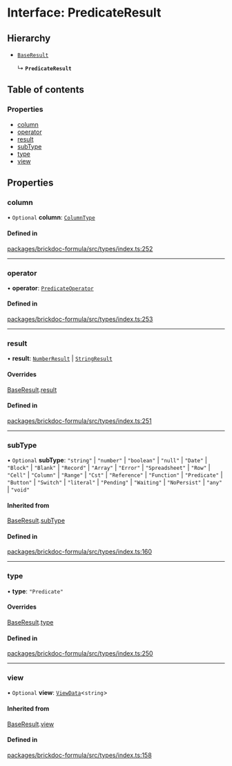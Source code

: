 # Interface: PredicateResult

## Hierarchy

- [`BaseResult`](BaseResult.md)

  ↳ **`PredicateResult`**

## Table of contents

### Properties

- [column](PredicateResult.md#column)
- [operator](PredicateResult.md#operator)
- [result](PredicateResult.md#result)
- [subType](PredicateResult.md#subtype)
- [type](PredicateResult.md#type)
- [view](PredicateResult.md#view)

## Properties

### <a id="column" name="column"></a> column

• `Optional` **column**: [`ColumnType`](ColumnType.md)

#### Defined in

[packages/brickdoc-formula/src/types/index.ts:252](https://github.com/brickdoc/brickdoc/blob/main/packages/brickdoc-formula/src/types/index.ts#L252)

___

### <a id="operator" name="operator"></a> operator

• **operator**: [`PredicateOperator`](../README.md#predicateoperator)

#### Defined in

[packages/brickdoc-formula/src/types/index.ts:253](https://github.com/brickdoc/brickdoc/blob/main/packages/brickdoc-formula/src/types/index.ts#L253)

___

### <a id="result" name="result"></a> result

• **result**: [`NumberResult`](NumberResult.md) \| [`StringResult`](StringResult.md)

#### Overrides

[BaseResult](BaseResult.md).[result](BaseResult.md#result)

#### Defined in

[packages/brickdoc-formula/src/types/index.ts:251](https://github.com/brickdoc/brickdoc/blob/main/packages/brickdoc-formula/src/types/index.ts#L251)

___

### <a id="subtype" name="subtype"></a> subType

• `Optional` **subType**: ``"string"`` \| ``"number"`` \| ``"boolean"`` \| ``"null"`` \| ``"Date"`` \| ``"Block"`` \| ``"Blank"`` \| ``"Record"`` \| ``"Array"`` \| ``"Error"`` \| ``"Spreadsheet"`` \| ``"Row"`` \| ``"Cell"`` \| ``"Column"`` \| ``"Range"`` \| ``"Cst"`` \| ``"Reference"`` \| ``"Function"`` \| ``"Predicate"`` \| ``"Button"`` \| ``"Switch"`` \| ``"literal"`` \| ``"Pending"`` \| ``"Waiting"`` \| ``"NoPersist"`` \| ``"any"`` \| ``"void"``

#### Inherited from

[BaseResult](BaseResult.md).[subType](BaseResult.md#subtype)

#### Defined in

[packages/brickdoc-formula/src/types/index.ts:160](https://github.com/brickdoc/brickdoc/blob/main/packages/brickdoc-formula/src/types/index.ts#L160)

___

### <a id="type" name="type"></a> type

• **type**: ``"Predicate"``

#### Overrides

[BaseResult](BaseResult.md).[type](BaseResult.md#type)

#### Defined in

[packages/brickdoc-formula/src/types/index.ts:250](https://github.com/brickdoc/brickdoc/blob/main/packages/brickdoc-formula/src/types/index.ts#L250)

___

### <a id="view" name="view"></a> view

• `Optional` **view**: [`ViewData`](ViewData.md)<`string`\>

#### Inherited from

[BaseResult](BaseResult.md).[view](BaseResult.md#view)

#### Defined in

[packages/brickdoc-formula/src/types/index.ts:158](https://github.com/brickdoc/brickdoc/blob/main/packages/brickdoc-formula/src/types/index.ts#L158)
